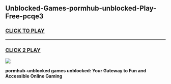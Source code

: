 
## Unblocked-Games-pormhub-unblocked-Play-Free-pcqe3
<h3>
<a href="https://premium76.site?title=pormhub-unblocked&ref=21A">CLICK TO PLAY</a></h3>
<hr>

<h3>
<a href="https://premium76.site?title=pormhub-unblocked&ref=21A">CLICK 2 PLAY</a>
  
</h3>

<a href="https://premium76.site?title=pormhub-unblocked&ref=21A"><img src="https://clearcache.store/games.png"></a>


**pormhub-unblocked games unblocked: Your Gateway to Fun and Accessible Online Gaming**
